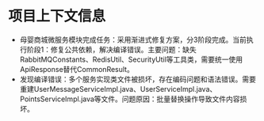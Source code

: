 # 项目上下文信息

- 母婴商城微服务模块完成任务：采用渐进式修复方案，分3阶段完成。当前执行阶段1：修复公共依赖，解决编译错误。主要问题：缺失RabbitMQConstants、RedisUtil、SecurityUtil等工具类，需要统一使用ApiResponse替代CommonResult。
- 发现编译错误：多个服务实现类文件被损坏，存在编码问题和语法错误。需要重建UserMessageServiceImpl.java、UserServiceImpl.java、PointsServiceImpl.java等文件。问题原因：批量替换操作导致文件内容损坏。
